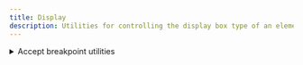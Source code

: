 ```yaml
---
title: Display
description: Utilities for controlling the display box type of an element.
---
```

<div>
    <table-utility property="display-without-breakpoints" custom-property="display" class="mb-lg"></table-utility>
    <details id="accordion-item-1" class="vv-accordion">
		<summary class="vv-accordion__summary" aria-controls="#accordion-item-1" aria-expanded="false">
			Accept breakpoint utilities
		</summary>
		<div aria-hidden="true" class="vv-accordion__content">
			<p class="font-light text-word-3">You can also use the breakpoint modifier to apply the class at only a specific screen size and above. Example: md-{block|inline-block|inline|flex|inline-flex|grid|inline-grid|none}</p>
		</div>
	</details>
    <table-utility property="display-with-breakpoints" custom-property="display" class="mb-lg"></table-utility>
</div>